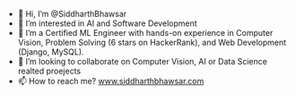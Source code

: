 - 👋 Hi, I’m @SiddharthBhawsar
- 👀 I’m interested in AI and Software Development
- 🌱 I’m a Certified ML Engineer with hands-on experience in Computer Vision, Problem Solving (6 stars on HackerRank), and Web Development (Django, MySQL).
- 💞️ I’m looking to collaborate on Computer Vision, AI or Data Science realted proejects
- 📫 How to reach me? www.siddharthbhawsar.com

<!---
SiddharthBhawsar/SiddharthBhawsar is a ✨ special ✨ repository because its `README.md` (this file) appears on your GitHub profile.
You can click the Preview link to take a look at your changes.
--->
